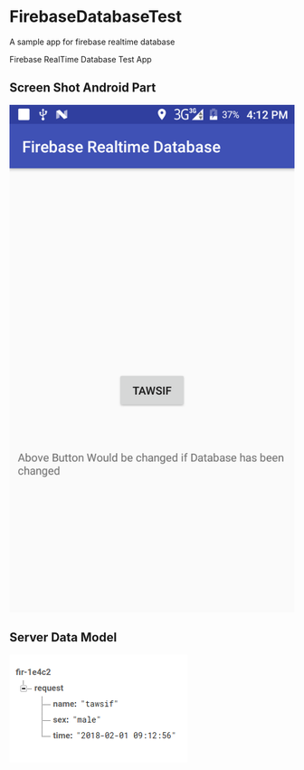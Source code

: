 # FirebaseDatabaseTest
A sample app for firebase realtime database

Firebase RealTime Database Test App

## Screen Shot Android Part

![alt text](https://raw.githubusercontent.com/shihabmi7/FirebaseDatabaseTest/master/app/device-2018-02-01-161247.png)


## Server Data Model
![alt text](https://raw.githubusercontent.com/shihabmi7/FirebaseDatabaseTest/master/app/src/main/java/hjk.png)




